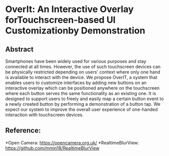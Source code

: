 # OverIt: An Interactive Overlay forTouchscreen-based UI Customizationby Demonstration

## Abstract
Smartphones have been widely used for various purposes and stay connected at all times. However, the use of such touchscreen devices can be physically restricted depending on users' context where only one hand is available to interact with the device. We propose OverIT, a system that enables users to customize interfaces by adding new buttons on an interactive overlay which can be positioned anywhere on the touchscreen where each button serves the same functionality as an existing one. It is designed to support users to freely and easily map a certain button event to a newly created button by performing a demonstration of a button tap. We expect our system to improve the overall user experience of one-handed interaction with touchscreen devices.

## Reference:
*Open Camera: https://opencamera.org.uk/
*RealtimeBlurView: https://github.com/mmin18/RealtimeBlurView
